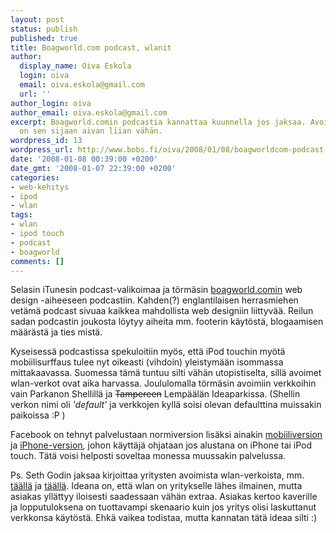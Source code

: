 ```yaml
---
layout: post
status: publish
published: true
title: Boagworld.com podcast, wlanit
author:
  display_name: Oiva Eskola
  login: oiva
  email: oiva.eskola@gmail.com
  url: ''
author_login: oiva
author_email: oiva.eskola@gmail.com
excerpt: Boagworld.comin podcastia kannattaa kuunnella jos jaksaa. Avoimia WLAN-verkkoja
  on sen sijaan aivan liian vähän.
wordpress_id: 13
wordpress_url: http://www.bobs.fi/oiva/2008/01/08/boagworldcom-podcast-wlanit/
date: '2008-01-08 00:39:00 +0200'
date_gmt: '2008-01-07 22:39:00 +0200'
categories:
- web-kehitys
- ipod
- wlan
tags:
- wlan
- ipod touch
- podcast
- boagworld
comments: []
---
```

<p>Selasin iTunesin podcast-valikoimaa ja törmäsin <a href="http://www.boagworld.com/podcast/index.html">boagworld.comin</a> web design -aiheeseen podcastiin. Kahden(?) englantilaisen herrasmiehen vetämä podcast sivuaa kaikkea mahdollista web designiin liittyvää. Reilun sadan podcastin joukosta löytyy aiheita mm. footerin käytöstä, blogaamisen määrästä ja ties mistä.</p>
<p>Kyseisessä podcastissa spekuloitiin myös, että iPod touchin myötä mobiilisurffaus tulee nyt oikeasti (vihdoin) yleistymään isommassa mittakaavassa. Suomessa tämä tuntuu silti vähän utopistiselta, sillä avoimet wlan-verkot ovat aika harvassa. Joululomalla törmäsin avoimiin verkkoihin vain Parkanon Shellillä ja <strike>Tampereen</strike> Lempäälän Ideaparkissa. (Shellin verkon nimi oli <em>'default'</em> ja verkkojen kyllä soisi olevan defaulttina muissakin paikoissa :P )</p>
<p>Facebook on tehnyt palvelustaan normiversion lisäksi ainakin <a href="http://m.facebook.com">mobiiliversion</a> ja <a href="http://iphone.facebook.com/">iPhone-version</a>, johon käyttäjä ohjataan jos alustana on iPhone tai iPod touch. Tätä voisi helposti soveltaa monessa muussakin palvelussa.</p>
<p>Ps. Seth Godin jaksaa kirjoittaa yritysten avoimista wlan-verkoista, mm. <a href="http://sethgodin.typepad.com/seths_blog/2007/12/nickel-and-dimi.html">täällä</a> ja <a href="http://sethgodin.typepad.com/seths_blog/2005/03/my_wifi_rant.html">täällä</a>. Ideana on, että wlan on yritykselle lähes ilmainen, mutta asiakas yllättyy iloisesti saadessaan vähän extraa. Asiakas kertoo kaverille ja lopputuloksena on tuottavampi skenaario kuin jos yritys olisi laskuttanut verkkonsa käytöstä. Ehkä vaikea todistaa, mutta kannatan tätä ideaa silti :)</p>
